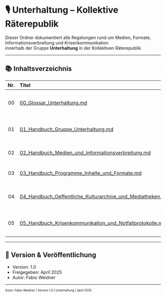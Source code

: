 <!--
Autor: Fabio Weidner
Version: 1.0
Sektion: Unterhaltung
Veröffentlichung: April 2025
-->

# 🎙️ Unterhaltung – Kollektive Räterepublik

Dieser Ordner dokumentiert alle Regelungen rund um Medien, Formate, Informationsverbreitung und Krisenkommunikation  
innerhalb der Gruppe **Unterhaltung** in der Kollektiven Räterepublik.

---

## 📚 Inhaltsverzeichnis

| Nr. | Titel | Beschreibung |
|:--:|:------|:-------------|
| 00 | [00_Glossar_Unterhaltung.md](./00_Glossar_Unterhaltung.md) | Glossar zentraler Begriffe zur Medien- & Unterhaltungspolitik |
| 01 | [01_Handbuch_Gruppe_Unterhaltung.md](./01_Handbuch_Gruppe_Unterhaltung.md) | Aufbau und Aufgaben der Gruppe Unterhaltung |
| 02 | [02_Handbuch_Medien_und_Informationsverbreitung.md](./02_Handbuch_Medien_und_Informationsverbreitung.md) | Regeln zur Medienproduktion und Verbreitung |
| 03 | [03_Handbuch_Programme_Inhalte_und_Formate.md](./03_Handbuch_Programme_Inhalte_und_Formate.md) | Gestaltung von Programminhalten und Formaten |
| 04 | [04_Handbuch_Oeffentliche_Kulturarchive_und_Mediatheken.md](./04_Handbuch_Oeffentliche_Kulturarchive_und_Mediatheken.md) | Zugänglichkeit und Verwaltung öffentlicher Mediatheken |
| 05 | [05_Handbuch_Krisenkommunikation_und_Notfallprotokolle.md](./05_Handbuch_Krisenkommunikation_und_Notfallprotokolle.md) | Kommunikation in Krisenzeiten & mediale Notfallmechanismen |

---

## 🔖 Version & Veröffentlichung

- Version: 1.0  
- Freigegeben: April 2025  
- Autor: Fabio Weidner

---

<sub><sup>Autor: Fabio Weidner | Version 1.0 | Unterhaltung | April 2025</sup></sub>
